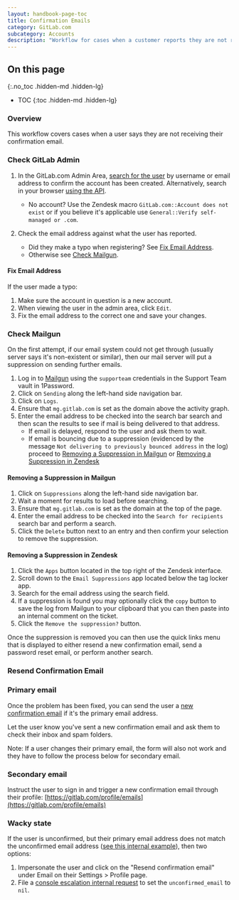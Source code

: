 ```yaml
---
layout: handbook-page-toc
title: Confirmation Emails
category: GitLab.com
subcategory: Accounts
description: "Workflow for cases when a customer reports they are not receiving their confirmation email"
---
```


## On this page
{:.no_toc .hidden-md .hidden-lg}

- TOC
{:toc .hidden-md .hidden-lg}

### Overview

This workflow covers cases when a user says they are not receiving their confirmation email.

### Check GitLab Admin

1. In the GitLab.com Admin Area, [search for the user](https://gitlab.com/admin/users) by username or email address to confirm the account has been created. Alternatively, search in your browser [using the API](https://gitlab.com/api/v4/users?search=email@email.test).
    - No account? Use the Zendesk macro `GitLab.com::Account does not exist` or if you believe it's applicable use `General::Verify self-managed or .com`.

1. Check the email address against what the user has reported.
    - Did they make a typo when registering? See [Fix Email Address](#fix-email-address).
    - Otherwise see [Check Mailgun](#check-mailgun).

#### Fix Email Address

If the user made a typo:

1. Make sure the account in question is a new account.
1. When viewing the user in the admin area, click `Edit`.
1. Fix the email address to the correct one and save your changes.

### Check Mailgun

On the first attempt, if our email system could not get through (usually server says it's non-existent or similar), then our mail server will put a suppression on sending further emails.

1. Log in to [Mailgun](https://app.mailgun.com/app/dashboard) using the `supporteam` credentials in the Support Team vault in 1Password.
1. Click on `Sending` along the left-hand side navigation bar.
1. Click on `Logs`.
1. Ensure that `mg.gitlab.com` is set as the domain above the activity graph.
1. Enter the email address to be checked into the search bar search and then scan the results to see if mail is being delivered to that address.
    - If email is delayed, respond to the user and ask them to wait.
    - If email is bouncing due to a suppression (evidenced by the message `Not delivering to previously bounced address` in the log) proceed to [Removing a Suppression in Mailgun](#removing-a-suppression-in-mailgun) or [Removing a Suppression in Zendesk](#removing-a-suppression-in-zendesk)

#### Removing a Suppression in Mailgun

1. Click on `Suppressions` along the left-hand side navigation bar.
1. Wait a moment for results to load before searching.
1. Ensure that `mg.gitlab.com` is set as the domain at the top of the page.
1. Enter the email address to be checked into the `Search for recipients` search bar and perform a search.
1. Click the `Delete` button next to an entry and then confirm your selection to remove the suppression.

#### Removing a Suppression in Zendesk

1. Click the `Apps` button located in the top right of the Zendesk interface.
1. Scroll down to the `Email Suppressions` app located below the tag locker app.
1. Search for the email address using the search field.
1. If a suppression is found you may optionally click the `copy` button to save the log from Mailgun to your clipboard that you can then paste into an internal comment on the ticket.
1. Click the `Remove the suppression?` button.

Once the suppression is removed you can then use the quick links menu that is displayed to either resend a new confirmation email, send a password reset email, or perform another search.

### Resend Confirmation Email

### Primary email

Once the problem has been fixed, you can send the user a [new confirmation email](https://gitlab.com/users/confirmation/new) if it's the primary email address.

Let the user know you've sent a new confirmation email and ask them to check their inbox and spam folders.

Note: If a user changes their primary email, the form will also not work and they have to follow the process below for secondary email.

### Secondary email

Instruct the user to sign in and trigger a new confirmation email through their profile: [https://gitlab.com/profile/emails](https://gitlab.com/profile/emails)

### Wacky state

If the user is unconfirmed, but their primary email address does not match the unconfirmed email address ([see this internal example](https://gitlab.com/gitlab-org/gitlab/-/issues/239098#note_399726260)), then two options:

1.  Impersonate the user and click on the "Resend confirmation email" under Email on their Settings > Profile page.
2.  File a [console escalation internal request](https://gitlab.com/gitlab-com/support/internal-requests/-/issues/new?issuable_template=GitLab.com%20Console%20Escalation) to set the `unconfirmed_email` to `nil`.
